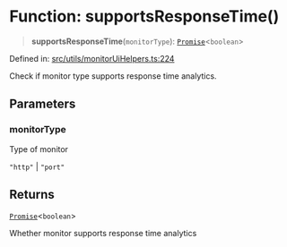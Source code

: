 # Function: supportsResponseTime()

> **supportsResponseTime**(`monitorType`): [`Promise`](https://developer.mozilla.org/docs/Web/JavaScript/Reference/Global_Objects/Promise)\<`boolean`\>

Defined in: [src/utils/monitorUiHelpers.ts:224](https://github.com/Nick2bad4u/Uptime-Watcher/blob/dca5483e793478722cd3e6e125cafcec5fc771f0/src/utils/monitorUiHelpers.ts#L224)

Check if monitor type supports response time analytics.

## Parameters

### monitorType

Type of monitor

`"http"` | `"port"`

## Returns

[`Promise`](https://developer.mozilla.org/docs/Web/JavaScript/Reference/Global_Objects/Promise)\<`boolean`\>

Whether monitor supports response time analytics
